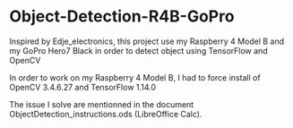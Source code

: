 # Object-Detection-R4B-GoPro
Inspired by Edje_electronics, this project use my Raspberry 4 Model B and my GoPro Hero7 Black in order to detect object using TensorFlow and OpenCV

In order to work on my Raspberry 4 Model B, I had to force install of OpenCV 3.4.6.27 and TensorFlow 1.14.0

The issue I solve are mentionned in the document ObjectDetection_instructions.ods (LibreOffice Calc).
